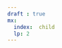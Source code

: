 ```yaml
---
draft : true
mx: 
  index:  child
  lp: 2
---
```



<!-- 
Alternative
- https://opentofu.org manage by the Linux Foundation
  - an open source fork of terrform cause hashicorp changes the licensing 
- https://www.pulumi.com/
 -->